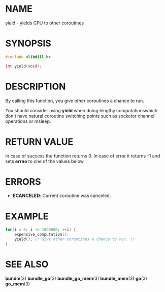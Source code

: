 # NAME

yield - yields CPU to other coroutines

# SYNOPSIS

```c
#include <libdill.h>

int yield(void);
```

# DESCRIPTION

By calling this function, you give other coroutines a chance to run.

You should consider using **yield** when doing lengthy computationswhich don't have natural coroutine switching points such as socketor channel operations or msleep.

# RETURN VALUE

In case of success the function returns 0. In case of error it returns -1 and sets **errno** to one of the values below.

# ERRORS

* **ECANCELED**: Current coroutine was canceled.

# EXAMPLE

```c
for(i = 0; i != 1000000; ++i) {
    expensive_computation();
    yield(); /* Give other coroutines a chance to run. */
}
```

# SEE ALSO

**bundle**(3) **bundle_go**(3) **bundle_go_mem**(3) **bundle_mem**(3) **go**(3) **go_mem**(3) 

